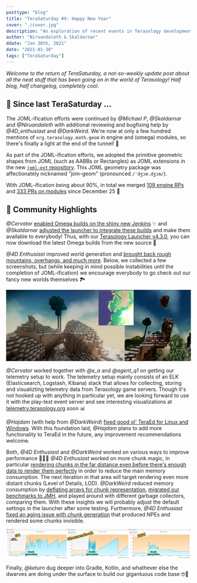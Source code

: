 ```yaml
---
posttype: "blog"
title: "TeraSaturday #9: Happy New Year"
cover: "./cover.jpg"
description: "An exploration of recent events in Terasology development."
author: "Niruandaleth & Skaldarnar"
ddate: "Jan 30th, 2021"
date: "2021-01-30"
tags: ["TeraSaturday"]
---
```


_Welcome to the return of TeraSaturday, a not-so-weekly update post about all the neat stuff that has been going on in
the world of Terasology! Half blog, half changelog, completely cool._

## 📰 Since last TeraSaturday ...

The JOML-ification efforts were continued by _@Michael P_, _@Skaldarnar_ and _@Niruandaleth_ with additional reviewing and bugfixing help by _@4D_enthusiast_ and _@DarkWeird_.
We're now at only a few hundred mentions of `org.terasology.math.geom` in engine and (omega) modules, so there's finally a light at the end of the tunnel! 🔦

As part of the JOML-ification efforts, we adopted the primitive geometric shapes from JOML (such as AABBs or Rectangles) as JOML extensions in the new [`joml-ext` repository](https://github.com/MovingBlocks/joml-ext).
This JOML geometry package was affectionately nicknamed "jom-geom" (pronounced `/ˈdʒɔm.dʒɔm/`).

With JOML-ification being about 90%, in total we merged [109 engine RPs](https://github.com/search?q=org%3AMovingBlocks+type%3Apr+merged%3A2020-12-26..2021-01-30) and [333 PRs on modules](https://github.com/search?q=org%3ATerasology+type%3Apr+merged%3A2020-12-26..2021-01-30) since December 25 👀

## 🎀️ Community Highlights

_@Cervator_ [enabled Omega builds on the shiny new Jenkins](https://github.com/MovingBlocks/Terasology/pull/4409) ✨ and _@Skaldarnar_ [adjusted the launcher to integrate these builds](https://github.com/MovingBlocks/TerasologyLauncher/pull/621) and make them available to everybody!
Thus, with our [Terasology Launcher v4.3.0](https://github.com/MovingBlocks/TerasologyLauncher/releases/tag/v4.3.0), you can now download the latest Omega builds from the new source 🎉

_@4D Enthusiast_ improved world generation and [brought back rough mountains, overhangs, and much more](https://github.com/Terasology/CoreWorlds/pull/18).
Below, we collected a few screenshots, but (while keeping in mind possible instabilities until the completion of JOML-ification) we encourage everybody to go check out our fancy new worlds themselves 🏞

![World Generation Improvements](./worldgen.jpg)

_@Cervator_ worked together with _@e_a_ and _@agent_q1_ on getting our telemetry setup to work.
The telemetry setup mainly consists of an ELK (Elasticsearch, Logstash, Kibana) stack that allows for collecting, storing and visualizting telemetry data from Terasology game servers.
Though it's not hooked up with anything in particular yet, we are looking forward to use it with the play-test event server and see interesting visualizations at [telemetry.terasology.org](https://telemetry.terasology.com/) soon 📊

_@Hajdam_ (with help from _@DarkWeird_) [fixed good ol' TeraEd for Linux and Windows](https://github.com/MovingBlocks/Terasology/pull/4327).
With this foundation laid, _@Hajdam_ plans to add more functionality to TeraEd in the future, any improvement recommendations welcome.

Both, _@4D Enthusiast_ and _@DarkWeird_ worked on various ways to improve performance 🐢🧙‍♂️
_@4D Enthusiast_ worked on more chunk magic, in particular [rendering chunks in the far distance even before there's enough data to render them perfectly](https://github.com/MovingBlocks/Terasology/pull/4427) in order to reduce the main memory consumption.
The next iteration in that area will target rendering even more distant chunks (Level of Details, LOD).
_@DarkWeird_ reduced memory consumption by [deflating arrays for chunk representation](https://github.com/MovingBlocks/Terasology/pull/4433), [migrated our benchmarks to JMH](https://github.com/MovingBlocks/Terasology/pull/4401), and played around with different garbage collectors, comparing them.
With these insights we will probably adjust the default settings in the launcher after some testing.
Furthermore, _@4D Enthusiast_ [fixed an aging issue with chunk generation](https://github.com/MovingBlocks/Terasology/pull/4353) that produced NPEs and rendered some chunks invisible.

![Compare JVM Garbage Collectors](./garbage-collectors.jpg)

Finally, _@keturn_ dug deeper into Gradle, Kotlin, and whathever else the dwarves are doing under the surface to build our gigantuous code base 🤓🧰
